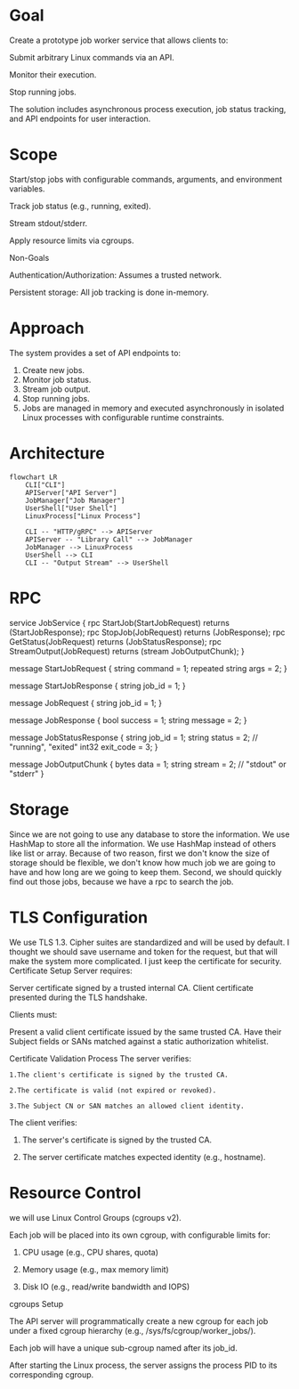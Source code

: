 # Goal

Create a prototype job worker service that allows clients to:

Submit arbitrary Linux commands via an API.

Monitor their execution.

Stop running jobs.

The solution includes asynchronous process execution, job status tracking, and API endpoints for user interaction.

# Scope

Start/stop jobs with configurable commands, arguments, and environment variables.

Track job status (e.g., running, exited).

Stream stdout/stderr.

Apply resource limits via cgroups.

Non-Goals

Authentication/Authorization: Assumes a trusted network.

Persistent storage: All job tracking is done in-memory.

# Approach

The system provides a set of API endpoints to:

1. Create new jobs.
2. Monitor job status.
3. Stream job output.
4. Stop running jobs.
5. Jobs are managed in memory and executed asynchronously in isolated Linux processes with configurable runtime constraints.

# Architecture
```mermaid
flowchart LR
    CLI["CLI"]
    APIServer["API Server"]
    JobManager["Job Manager"]
    UserShell["User Shell"]
    LinuxProcess["Linux Process"]

    CLI -- "HTTP/gRPC" --> APIServer
    APIServer -- "Library Call" --> JobManager
    JobManager --> LinuxProcess
    UserShell --> CLI
    CLI -- "Output Stream" --> UserShell
```
# RPC

service JobService {
  rpc StartJob(StartJobRequest) returns (StartJobResponse);
  rpc StopJob(JobRequest) returns (JobResponse);
  rpc GetStatus(JobRequest) returns (JobStatusResponse);
  rpc StreamOutput(JobRequest) returns (stream JobOutputChunk);
}

message StartJobRequest {
  string command = 1;
  repeated string args = 2;
    }

message StartJobResponse {
  string job_id = 1;
}

message JobRequest {
  string job_id = 1;
}

message JobResponse {
  bool success = 1;
  string message = 2;
}

message JobStatusResponse {
  string job_id = 1;
  string status = 2; // "running", "exited"
  int32 exit_code = 3;
}

message JobOutputChunk {
  bytes data = 1;
  string stream = 2; // "stdout" or "stderr"
}

# Storage
Since we are not going to use any database to store the information. We use HashMap to store all the information. We use HashMap instead of others like list or array. Because of two reason, first we don't know the size of storage should be flexible, we don't know how much job we are going to have and how long are we going to keep them. Second, we should quickly find out those jobs, because we have a rpc to search the job.


# TLS Configuration

We use TLS 1.3. Cipher suites are standardized and will be used by default. I thought we should save username and token for the request, but that will make the system more complicated. I just keep the certificate for security.
Certificate Setup
Server requires:

Server certificate signed by a trusted internal CA. Client certificate presented during the TLS handshake.

Clients must:

Present a valid client certificate issued by the same trusted CA. Have their Subject fields or SANs matched against a static authorization whitelist.

Certificate Validation Process
The server verifies:

    1.The client's certificate is signed by the trusted CA.

    2.The certificate is valid (not expired or revoked).

    3.The Subject CN or SAN matches an allowed client identity.

The client verifies:

1. The server's certificate is signed by the trusted CA.

2. The server certificate matches expected identity (e.g., hostname).

# Resource Control 

we will use Linux Control Groups (cgroups v2).

Each job will be placed into its own cgroup, with configurable limits for:

1. CPU usage (e.g., CPU shares, quota)

2. Memory usage (e.g., max memory limit)

3. Disk IO (e.g., read/write bandwidth and IOPS)

cgroups Setup

The API server will programmatically create a new cgroup for each job under a fixed cgroup hierarchy (e.g., /sys/fs/cgroup/worker_jobs/).

Each job will have a unique sub-cgroup named after its job_id.

After starting the Linux process, the server assigns the process PID to its corresponding cgroup.